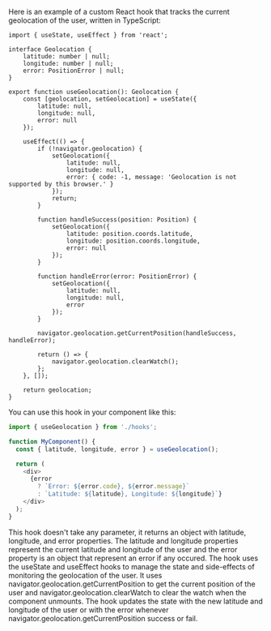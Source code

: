 Here is an example of a custom React hook that tracks the current geolocation of the user, written in TypeScript:

```javascript:
import { useState, useEffect } from 'react';

interface Geolocation {
    latitude: number | null;
    longitude: number | null;
    error: PositionError | null;
}

export function useGeolocation(): Geolocation {
    const [geolocation, setGeolocation] = useState({
        latitude: null,
        longitude: null,
        error: null
    });

    useEffect(() => {
        if (!navigator.geolocation) {
            setGeolocation({
                latitude: null,
                longitude: null,
                error: { code: -1, message: 'Geolocation is not supported by this browser.' }
            });
            return;
        }

        function handleSuccess(position: Position) {
            setGeolocation({
                latitude: position.coords.latitude,
                longitude: position.coords.longitude,
                error: null
            });
        }

        function handleError(error: PositionError) {
            setGeolocation({
                latitude: null,
                longitude: null,
                error
            });
        }

        navigator.geolocation.getCurrentPosition(handleSuccess, handleError);

        return () => {
            navigator.geolocation.clearWatch();
        };
    }, []);

    return geolocation;
}
```

You can use this hook in your component like this:

```javascript
import { useGeolocation } from './hooks';

function MyComponent() {
  const { latitude, longitude, error } = useGeolocation();

  return (
    <div>
      {error
        ? `Error: ${error.code}, ${error.message}`
        : `Latitude: ${latitude}, Longitude: ${longitude}`}
    </div>
  );
}
```

This hook doesn't take any parameter, it returns an object with latitude, longitude, and error properties. The latitude and longitude properties represent the current latitude and longitude of the user and the error property is an object that represent an error if any occured. The hook uses the useState and useEffect hooks to manage the state and side-effects of monitoring the geolocation of the user. It uses navigator.geolocation.getCurrentPosition to get the current position of the user and navigator.geolocation.clearWatch to clear the watch when the component unmounts. The hook updates the state with the new latitude and longitude of the user or with the error whenever navigator.geolocation.getCurrentPosition success or fail.
